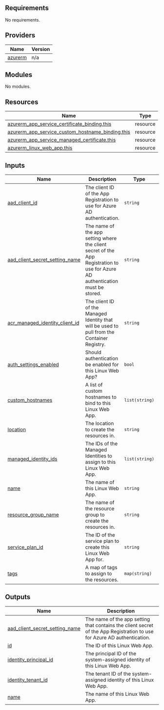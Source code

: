 <!-- BEGIN_TF_DOCS -->
## Requirements

No requirements.

## Providers

| Name | Version |
|------|---------|
| <a name="provider_azurerm"></a> [azurerm](#provider\_azurerm) | n/a |

## Modules

No modules.

## Resources

| Name | Type |
|------|------|
| [azurerm_app_service_certificate_binding.this](https://registry.terraform.io/providers/hashicorp/azurerm/latest/docs/resources/app_service_certificate_binding) | resource |
| [azurerm_app_service_custom_hostname_binding.this](https://registry.terraform.io/providers/hashicorp/azurerm/latest/docs/resources/app_service_custom_hostname_binding) | resource |
| [azurerm_app_service_managed_certificate.this](https://registry.terraform.io/providers/hashicorp/azurerm/latest/docs/resources/app_service_managed_certificate) | resource |
| [azurerm_linux_web_app.this](https://registry.terraform.io/providers/hashicorp/azurerm/latest/docs/resources/linux_web_app) | resource |

## Inputs

| Name | Description | Type | Default | Required |
|------|-------------|------|---------|:--------:|
| <a name="input_aad_client_id"></a> [aad\_client\_id](#input\_aad\_client\_id) | The client ID of the App Registration to use for Azure AD authentication. | `string` | n/a | yes |
| <a name="input_aad_client_secret_setting_name"></a> [aad\_client\_secret\_setting\_name](#input\_aad\_client\_secret\_setting\_name) | The name of the app setting where the client secret of the App Registration to use for Azure AD authentication must be stored. | `string` | `"AAD_CLIENT_SECRET"` | no |
| <a name="input_acr_managed_identity_client_id"></a> [acr\_managed\_identity\_client\_id](#input\_acr\_managed\_identity\_client\_id) | The client ID of the Managed Identity that will be used to pull from the Container Registry. | `string` | `null` | no |
| <a name="input_auth_settings_enabled"></a> [auth\_settings\_enabled](#input\_auth\_settings\_enabled) | Should authentication be enabled for this Linux Web App? | `bool` | `true` | no |
| <a name="input_custom_hostnames"></a> [custom\_hostnames](#input\_custom\_hostnames) | A list of custom hostnames to bind to this Linux Web App. | `list(string)` | `[]` | no |
| <a name="input_location"></a> [location](#input\_location) | The location to create the resources in. | `string` | n/a | yes |
| <a name="input_managed_identity_ids"></a> [managed\_identity\_ids](#input\_managed\_identity\_ids) | The IDs of the Managed Identities to assign to this Linux Web App. | `list(string)` | `[]` | no |
| <a name="input_name"></a> [name](#input\_name) | The name of this Linux Web App. | `string` | `null` | no |
| <a name="input_resource_group_name"></a> [resource\_group\_name](#input\_resource\_group\_name) | The name of the resource group to create the resources in. | `string` | n/a | yes |
| <a name="input_service_plan_id"></a> [service\_plan\_id](#input\_service\_plan\_id) | The ID of the service plan to create this Linux Web App for. | `string` | n/a | yes |
| <a name="input_tags"></a> [tags](#input\_tags) | A map of tags to assign to the resources. | `map(string)` | `{}` | no |

## Outputs

| Name | Description |
|------|-------------|
| <a name="output_aad_client_secret_setting_name"></a> [aad\_client\_secret\_setting\_name](#output\_aad\_client\_secret\_setting\_name) | The name of the app setting that contains the client secret of the App Registration to use for Azure AD authentication. |
| <a name="output_id"></a> [id](#output\_id) | The ID of this Linux Web App. |
| <a name="output_identity_principal_id"></a> [identity\_principal\_id](#output\_identity\_principal\_id) | The principal ID of the system-assigned identity of this Linux Web App. |
| <a name="output_identity_tenant_id"></a> [identity\_tenant\_id](#output\_identity\_tenant\_id) | The tenant ID of the system-assigned identity of this Linux Web App. |
| <a name="output_name"></a> [name](#output\_name) | The name of this Linux Web App. |
<!-- END_TF_DOCS -->